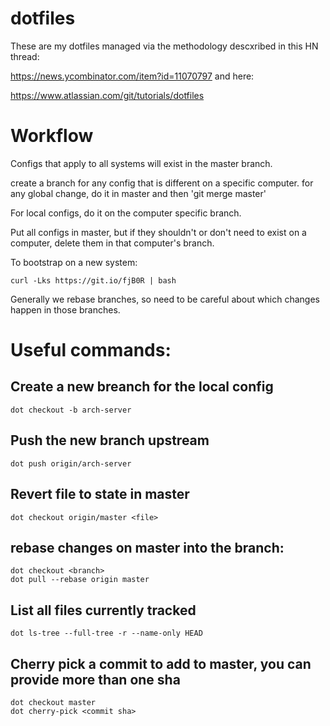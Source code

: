 # dotfiles

These are my dotfiles managed via the methodology descxribed in this HN thread: 

https://news.ycombinator.com/item?id=11070797
and here:

https://www.atlassian.com/git/tutorials/dotfiles

# Workflow

Configs that apply to all systems will exist in the master branch.

create a branch for any config that is different on a specific computer.
for any global change, do it in master and then 'git merge master'

For local configs, do it on the computer specific branch.

Put all configs in master, but if they shouldn't or don't need
to exist on a computer, delete them in that computer's branch.

To bootstrap on a new system:

    curl -Lks https://git.io/fjB0R | bash

Generally we rebase branches, so need to be careful about which changes
happen in those branches. 

# Useful commands:

## Create a new breanch for the local config
    dot checkout -b arch-server

## Push the new branch upstream
    dot push origin/arch-server

## Revert file to state in master
    dot checkout origin/master <file>

## rebase changes on master into the branch:
    dot checkout <branch> 
    dot pull --rebase origin master

## List all files currently tracked
    dot ls-tree --full-tree -r --name-only HEAD

## Cherry pick a commit to add to master, you can provide more than one sha
    dot checkout master
    dot cherry-pick <commit sha>
